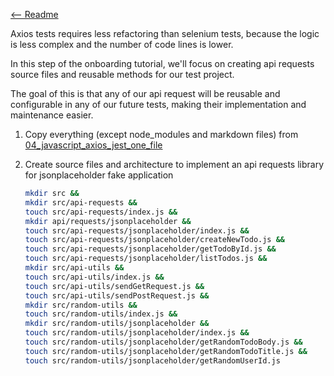 [<-- Readme](Readme.md)

Axios tests requires less refactoring than selenium tests, because the logic is less complex and the number of code lines is lower.

In this step of the onboarding tutorial, we'll focus on creating api requests source files and reusable methods for our test project.

The goal of this is that any of our api request will be reusable and configurable in any of our future tests, making their implementation and maintenance easier.

1. Copy everything (except node_modules and markdown files) from [04_javascript_axios_jest_one_file](04_javascript_axios_jest_one_file)

2. Create source files and architecture to implement an api requests library for jsonplaceholder fake application

    ```bash
    mkdir src &&
    mkdir src/api-requests &&
    touch src/api-requests/index.js &&
    mkdir api/requests/jsonplaceholder &&
    touch src/api-requests/jsonplaceholder/index.js &&
    touch src/api-requests/jsonplaceholder/createNewTodo.js &&
    touch src/api-requests/jsonplaceholder/getTodoById.js &&
    touch src/api-requests/jsonplaceholder/listTodos.js &&
    mkdir src/api-utils &&
    touch src/api-utils/index.js &&
    touch src/api-utils/sendGetRequest.js &&
    touch src/api-utils/sendPostRequest.js &&
    mkdir src/random-utils &&
    touch src/random-utils/index.js &&
    mkdir src/random-utils/jsonplaceholder &&
    touch src/random-utils/jsonplaceholder/index.js &&
    touch src/random-utils/jsonplaceholder/getRandomTodoBody.js &&
    touch src/random-utils/jsonplaceholder/getRandomTodoTitle.js &&
    touch src/random-utils/jsonplaceholder/getRandomUserId.js
    ```

